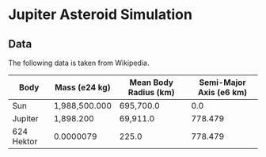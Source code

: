 # Jupiter Asteroid Simulation
## Data
The following data is taken from Wikipedia.
<!-- TODO: check if NASA's or spacereference.org has different data -->
| Body       | Mass (e24 kg) | Mean Body Radius (km) | Semi-Major Axis (e6 km) |
| ---------- | ------------- | --------------------- | ----------------------- |
| Sun        | 1,988,500.000 | 695,700.0             | 0.0                     |
| Jupiter    | 1,898.200     | 69,911.0              | 778.479                 |
| 624 Hektor | 0.0000079     | 225.0                 | 778.479                 |